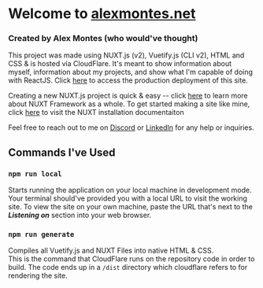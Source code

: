 # Welcome to [alexmontes.net](https://alexmontes.net/)

### Created by Alex Montes (who would've thought)

This project was made using NUXT.js (v2), Vuetify.js (CLI v2), HTML and CSS & is hosted via CloudFlare. It's meant to show information about myself, information about my projects, and show what I'm capable of doing with ReactJS. Click [here](https://alexmontes.net/) to access the production deployment of this site.

Creating a new NUXT.js project is quick & easy -- click [here](https://nuxtjs.org/) to learn more about NUXT Framework as a whole. To get started making a site like mine, click [here](https://nuxtjs.org/docs/get-started/installation/) to visit the NUXT installation documentaiton

Feel free to reach out to me on [Discord](https://discordapp.com/users/403355889253220352) or [LinkedIn](https://www.linkedin.com/in/amontes261/) for any help or inquiries.

## Commands I've Used

### `npm run local`
Starts running the application on your local machine in development mode.\
Your terminal should've provided you with a local URL to visit the working site. To view the site on your own machine, paste the URL that's next to the ***Listening on*** section into your web browser.

### `npm run generate`
Compiles all Vuetify.js and NUXT Files into native HTML & CSS.\
This is the command that CloudFlare runs on the repository code in order to build. The code ends up in a `/dist` directory which cloudflare refers to for rendering the site.